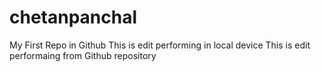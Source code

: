 # chetanpanchal
My First Repo in Github
This is edit performing in local device
This is edit performaing from Github repository

